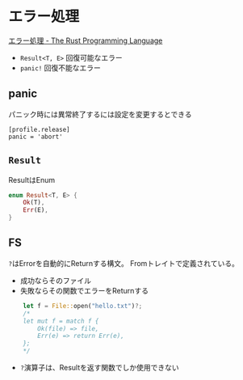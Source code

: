# エラー処理

[エラー処理 - The Rust Programming Language](https://doc.rust-jp.rs/book/second-edition/ch09-00-error-handling.html)

- `Result<T, E>` 回復可能なエラー
- `panic!` 回復不能なエラー

## panic

パニック時には異常終了するには設定を変更するとできる

```
[profile.release]
panic = 'abort'
```

## `Result`

ResultはEnum


```rust
enum Result<T, E> {
    Ok(T),
    Err(E),
}
```

## FS

`?`はErrorを自動的にReturnする構文。
Fromトレイトで定義されている。

- 成功ならそのファイル
- 失敗ならその関数でエラーをReturnする

```rust
    let f = File::open("hello.txt")?;
    /*
    let mut f = match f {
        Ok(file) => file,
        Err(e) => return Err(e),
    };
    */
```


- `?`演算子は、Resultを返す関数でしか使用できない

